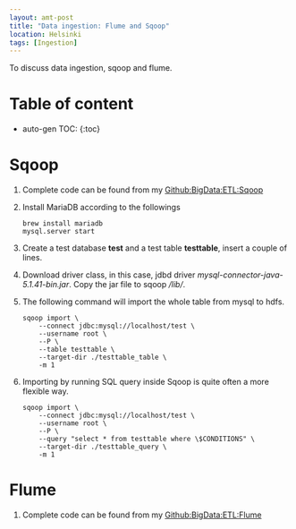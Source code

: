 ```yaml
---
layout: amt-post 
title: "Data ingestion: Flume and Sqoop"
location: Helsinki
tags: [Ingestion]
---
```


To discuss data ingestion, sqoop and flume.

# Table of content
* auto-gen TOC:
{:toc}

# Sqoop

1. Complete code can be found from my [Github:BigData:ETL:Sqoop][sqooppackage]

1. Install MariaDB according to the followings

   ```shell
   brew install mariadb
   mysql.server start
   ```

1. Create a test database **test** and a test table **testtable**, insert a couple of lines.

1. Download driver class, in this case, jdbd driver *mysql-connector-java-5.1.41-bin.jar*. Copy the jar file to sqoop */lib/*.

1. The following command will import the whole table from mysql to hdfs.

   ```shell
   sqoop import \
       --connect jdbc:mysql://localhost/test \
       --username root \
       --P \
       --table testtable \
       --target-dir ./testtable_table \
       -m 1
   ``` 

1. Importing by running SQL query inside Sqoop is quite often a more flexible way.

   ```shell
   sqoop import \
       --connect jdbc:mysql://localhost/test \
       --username root \
       --P \
       --query "select * from testtable where \$CONDITIONS" \
       --target-dir ./testtable_query \
       -m 1
   ```
   
# Flume 

1. Complete code can be found from my [Github:BigData:ETL:Flume][flumepackage]

[flumepackage]: https://github.com/hongyusu/bigdata_etl/tree/master/etl_flume
[sqooppackage]: https://github.com/hongyusu/bigdata_etl/tree/master/etl_sqoop




